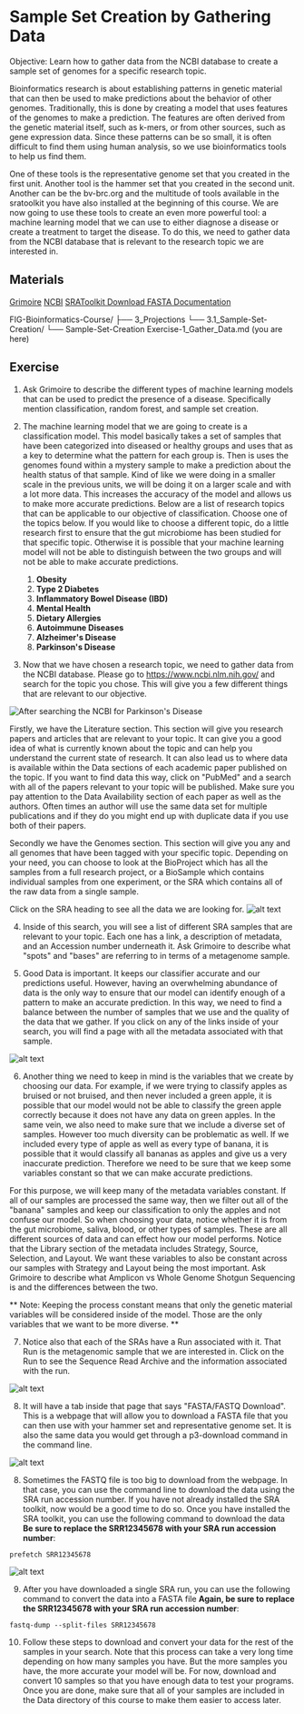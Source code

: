 # Sample Set Creation by Gathering Data

Objective: Learn how to gather data from the NCBI database to create a sample set of genomes for a specific research topic.

Bioinformatics research is about establishing patterns in genetic material that can then be used to make predictions about the behavior of other genomes. Traditionally, this is done by creating a model that uses features of the genomes to make a prediction. The features are often derived from the genetic material itself, such as k-mers, or from other sources, such as gene expression data. Since these patterns can be so small, it is often difficult to find them using human analysis, so we use bioinformatics tools to help us find them.

One of these tools is the representative genome set that you created in the first unit. Another tool is the hammer set that you created in the second unit. Another can be the bv-brc.org and the multitude of tools available in the sratoolkit you have also installed at the beginning of this course. We are now going to use these tools to create an even more powerful tool: a machine learning model that we can use to either diagnose a disease or create a treatment to target the disease. To do this, we need to gather data from the NCBI database that is relevant to the research topic we are interested in.

## Materials
[Grimoire](https://chat.openai.com/g/g-n7Rs0IK86-grimoire)
[NCBI](https://www.ncbi.nlm.nih.gov/)
[SRAToolkit Download FASTA Documentation](https://www.ncbi.nlm.nih.gov/books/NBK242621/)

FIG-Bioinformatics-Course/
├── 3_Projections
    └── 3.1_Sample-Set-Creation/
        └── Sample-Set-Creation Exercise-1_Gather_Data.md (you are here)

## Exercise

1. Ask Grimoire to describe the different types of machine learning models that can be used to predict the presence of a disease. Specifically mention classification, random forest, and sample set creation.

2. The machine learning model that we are going to create is a classification model. This model basically takes a set of samples that have been categorized into diseased or healthy groups and uses that as a key to determine what the pattern for each group is. Then is uses the genomes found within a mystery sample to make a prediction about the health status of that sample. Kind of like we were doing in a smaller scale in the previous units, we will be doing it on a larger scale and with a lot more data. This increases the accuracy of the model and allows us to make more accurate predictions. Below are a list of research topics that can be applicable to our objective of classification. Choose one of the topics below. If you would like to choose a different topic, do a little research first to ensure that the gut microbiome has been studied for that specific topic. Otherwise it is possible that your machine learning model will not be able to distinguish between the two groups and will not be able to make accurate predictions.

   1. **Obesity**
   2. **Type 2 Diabetes**
   3. **Inflammatory Bowel Disease (IBD)**
   4. **Mental Health**
   5. **Dietary Allergies**
   6. **Autoimmune Diseases**
   7. **Alzheimer's Disease**
   8. **Parkinson's Disease**

3. Now that we have chosen a research topic, we need to gather data from the NCBI database. Please go to https://www.ncbi.nlm.nih.gov/ and search for the topic you chose. This will give you a few different things that are relevant to our objective. 

![After searching the NCBI for Parkinson's Disease](NCBISearch.png)

Firstly, we have the Literature section. This section will give you research papers and articles that are relevant to your topic. It can give you a good idea of what is currently known about the topic and can help you understand the current state of research. It can also lead us to where data is available within the Data sections of each academic paper published on the topic. If you want to find data this way, click on "PubMed" and a search with all of the papers relevant to your topic will be published. Make sure you pay attention to the Data Availability section of each paper as well as the authors. Often times an author will use the same data set for multiple publications and if they do you might end up with duplicate data if you use both of their papers.

Secondly we have the Genomes section. This section will give you any and all genomes that have been tagged with your specific topic. Depending on your need, you can choose to look at the BioProject which has all the samples from a full research project, or a BioSample which contains individual samples from one experiment, or the SRA which contains all of the raw data from a single sample. 

Click on the SRA heading to see all the data we are looking for.
![alt text](SRA.png)

4. Inside of this search, you will see a list of different SRA samples that are relevant to your topic. Each one has a link, a description of metadata, and an Accession number underneath it. Ask Grimoire to describe what "spots" and "bases" are referring to in terms of a metagenome sample. 

5. Good Data is important. It keeps our classifier accurate and our predictions useful. However, having an overwhelming abundance of data is the only way to ensure that our model can identify enough of a pattern to make an accurate prediction. In this way, we need to find a balance between the number of samples that we use and the quality of the data that we gather. If you click on any of the links inside of your search, you will find a page with all the metadata associated with that sample. 

![alt text](SRAMetaData.png)

6. Another thing we need to keep in mind is the variables that we create by choosing our data. For example, if we were trying to classify apples as bruised or not bruised, and then never included a green apple, it is possible that our model would not be able to classify the green apple correctly because it does not have any data on green apples. In the same vein, we also need to make sure that we include a diverse set of samples. However too much diversity can be problematic as well. If we included every type of apple as well as every type of banana, it is possible that it would classify all bananas as apples and give us a very inaccurate prediction. Therefore we need to be sure that we keep some variables constant so that we can make accurate predictions. 

For this purpose, we will keep many of the metadata variables constant. If all of our samples are processed the same way, then we filter out all of the "banana" samples and keep our classification to only the apples and not confuse our model. So when choosing your data, notice whether it is from the gut microbiome, saliva, blood, or other types of samples. These are all different sources of data and can effect how our model performs. Notice that the Library section of the metadata includes Strategy, Source, Selection, and Layout. We want these variables to also be constant across our samples with Strategy and Layout being the most important. Ask Grimoire to describe what Amplicon vs Whole Genome Shotgun Sequencing is and the differences between the two.

** Note: Keeping the process constant means that only the genetic material variables will be considered inside of the model. Those are the only variables that we want to be more diverse. **

7. Notice also that each of the SRAs have a Run associated with it. That Run is the metagenomic sample that we are interested in. Click on the Run to see the Sequence Read Archive and the information associated with the run. 

![alt text](SRARun.png)

8. It will have a tab inside that page that says "FASTA/FASTQ Download". This is a webpage that will allow you to download a FASTA file that you can then use with your hammer set and representative genome set. It is also the same data you would get through a p3-download command in the command line.

![alt text](SRAFASTQ.png)

8. Sometimes the FASTQ file is too big to download from the webpage. In that case, you can use the command line to download the data using the SRA run accession number. If you have not already installed the SRA toolkit, now would be a good time to do so. Once you have installed the SRA toolkit, you can use the following command to download the data **Be sure to replace the SRR12345678 with your SRA run accession number**:

```
prefetch SRR12345678
```

![alt text](SRAFASTQtoobig.png)

9. After you have downloaded a single SRA run, you can use the following command to convert the data into a FASTA file **Again, be sure to replace the SRR12345678 with your SRA run accession number**:

```
fastq-dump --split-files SRR12345678
```

10. Follow these steps to download and convert your data for the rest of the samples in your search. Note that this process can take a very long time depending on how many samples you have. But the more samples you have, the more accurate your model will be. For now, download and convert 10 samples so that you have enough data to test your programs. Once you are done, make sure that all of your samples are included in the Data directory of this course to make them easier to access later.


